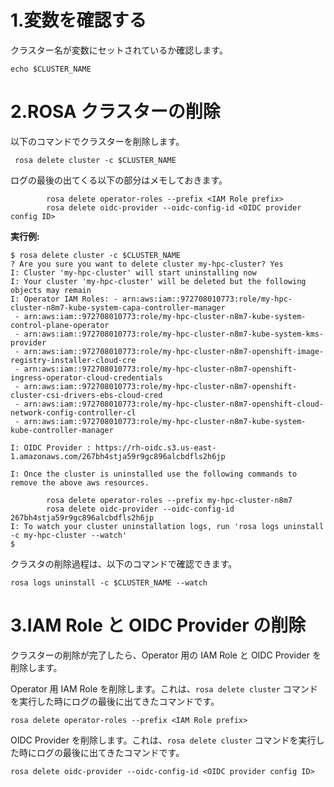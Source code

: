 # 1.変数を確認する

クラスター名が変数にセットされているか確認します。

```
echo $CLUSTER_NAME
```

# 2.ROSA クラスターの削除

以下のコマンドでクラスターを削除します。

```
 rosa delete cluster -c $CLUSTER_NAME
```

ログの最後の出てくる以下の部分はメモしておきます。
```
        rosa delete operator-roles --prefix <IAM Role prefix>
        rosa delete oidc-provider --oidc-config-id <OIDC provider config ID>
```

**実行例:**

```
$ rosa delete cluster -c $CLUSTER_NAME
? Are you sure you want to delete cluster my-hpc-cluster? Yes
I: Cluster 'my-hpc-cluster' will start uninstalling now
I: Your cluster 'my-hpc-cluster' will be deleted but the following objects may remain
I: Operator IAM Roles: - arn:aws:iam::972708010773:role/my-hpc-cluster-n8m7-kube-system-capa-controller-manager
 - arn:aws:iam::972708010773:role/my-hpc-cluster-n8m7-kube-system-control-plane-operator
 - arn:aws:iam::972708010773:role/my-hpc-cluster-n8m7-kube-system-kms-provider
 - arn:aws:iam::972708010773:role/my-hpc-cluster-n8m7-openshift-image-registry-installer-cloud-cre
 - arn:aws:iam::972708010773:role/my-hpc-cluster-n8m7-openshift-ingress-operator-cloud-credentials
 - arn:aws:iam::972708010773:role/my-hpc-cluster-n8m7-openshift-cluster-csi-drivers-ebs-cloud-cred
 - arn:aws:iam::972708010773:role/my-hpc-cluster-n8m7-openshift-cloud-network-config-controller-cl
 - arn:aws:iam::972708010773:role/my-hpc-cluster-n8m7-kube-system-kube-controller-manager

I: OIDC Provider : https://rh-oidc.s3.us-east-1.amazonaws.com/267bh4stja59r9gc896alcbdfls2h6jp

I: Once the cluster is uninstalled use the following commands to remove the above aws resources.

        rosa delete operator-roles --prefix my-hpc-cluster-n8m7
        rosa delete oidc-provider --oidc-config-id 267bh4stja59r9gc896alcbdfls2h6jp
I: To watch your cluster uninstallation logs, run 'rosa logs uninstall -c my-hpc-cluster --watch'
$
```

クラスタの削除過程は、以下のコマンドで確認できます。

```
rosa logs uninstall -c $CLUSTER_NAME --watch
```

# 3.IAM Role と OIDC Provider の削除

クラスターの削除が完了したら、Operator 用の IAM Role と OIDC Provider を削除します。

Operator 用 IAM Role を削除します。これは、`rosa delete cluster` コマンドを実行した時にログの最後に出てきたコマンドです。

```
rosa delete operator-roles --prefix <IAM Role prefix>
```

OIDC Provider を削除します。これは、`rosa delete cluster` コマンドを実行した時にログの最後に出てきたコマンドです。

```
rosa delete oidc-provider --oidc-config-id <OIDC provider config ID>
```
